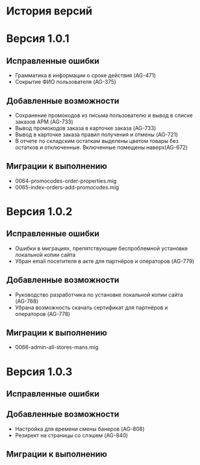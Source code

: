 История версий
==================



# Версия 1.0.1

## Исправленные ошибки
- Грамматика в информации о сроке действия (AG-471)
- Сокрытие ФИО пользователя (AG-375)

## Добавленные возможности

+ Сохранение промокодов из письма пользователю и вывод в списке заказов АРМ (AG-733)
+ Вывод промокодов заказа в карточке заказа  (AG-733)
+ Вывод в карточке заказа правил получения и отмены (AG-721)
+ В отчете по складским остаткам выделены цветом товары без остатков и
отключенные. Включенные помещены наверх(AG-672)

## Миграции к выполнению

+ 0064-promocodes-order-properties.mig
+ 0065-index-orders-add-promocodes.mig





# Версия 1.0.2
 
## Исправленные ошибки
- Ошибки в миграциях, препятствующие беспроблемной установке локальной копии сайта
- Убран email посетителя в акте для партнёров и операторов  (AG-779)
 
## Добавленные возможности
+ Руководство разработчика по установке локальной копии сайта (AG-768)
+ Убрана возможность скачать сертификат для партнёров и операторов (AG-778)

## Миграции к выполнению

+ 0066-admin-all-stores-mans.mig

# Версия 1.0.3

## Исправленные ошибки
 
## Добавленные возможности
+ Настройка для времени смены банеров (AG-808)
+ Резирект на страницы со слэшем (AG-840)

## Миграции к выполнению


